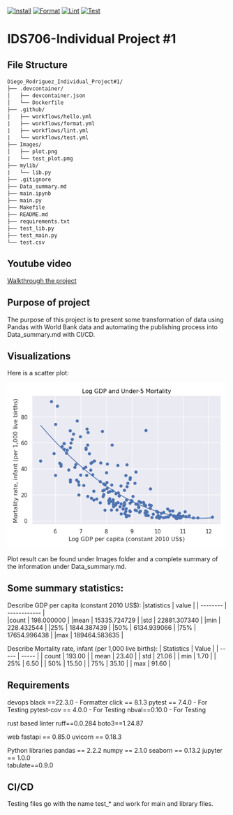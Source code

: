 [![Install](https://github.com/nogibjj/Diego_Rodriguez_Individual_Project1/actions/workflows/hello.yml/badge.svg)](https://github.com/nogibjj/Diego_Rodriguez_Individual_Project1/actions/workflows/hello.yml)
[![Format](https://github.com/nogibjj/Diego_Rodriguez_Individual_Project1/actions/workflows/format.yml/badge.svg)](https://github.com/nogibjj/Diego_Rodriguez_Individual_Project1/actions/workflows/format.yml)
[![Lint](https://github.com/nogibjj/Diego_Rodriguez_Individual_Project1/actions/workflows/lint.yml/badge.svg)](https://github.com/nogibjj/Diego_Rodriguez_Individual_Project1/actions/workflows/lint.yml)
[![Test](https://github.com/nogibjj/Diego_Rodriguez_Individual_Project1/actions/workflows/test.yml/badge.svg)](https://github.com/nogibjj/Diego_Rodriguez_Individual_Project1/actions/workflows/test.yml)
# IDS706-Individual Project #1
## File Structure 
```
Diego_Rodriguez_Individual_Project#1/
├── .devcontainer/
│   ├── devcontainer.json
│   └── Dockerfile
├── .github/
│   ├── workflows/hello.yml
|   ├── workflows/format.yml
|   ├── workflows/lint.yml
|   └── workflows/test.yml
├── Images/
│   ├── plot.png
|   └── test_plot.pmg
├── mylib/
|   └── lib.py
├── .gitignore
├── Data_summary.md
├── main.ipynb
├── main.py
├── Makefile
├── README.md
├── requirements.txt
├── test_lib.py
├── test_main.py
└── test.csv
```
## Youtube video
[Walkthrough the project](https://www.youtube.com)

## Purpose of project
The purpose of this project is to present some transformation of data using Pandas with World Bank data and automating the publishing process into Data_summary.md with CI/CD. 


## Visualizations
Here is a scatter plot:

![scatter_plot](images/plot.png)

Plot result can be found under Images folder and a complete summary of the information under Data_summary.md.

## Some summary statistics:
Describe GDP per capita (constant 2010 US$):
|statistics | value |
| -------- | ------------ |   
|count       | 198.000000 |
|mean      | 15335.724729 |
|std       | 22881.307340 |
|min         | 228.432544 |
|25%        | 1844.387439 |
|50%        | 6134.939066 |
|75%       | 17654.996438 |
|max      | 189464.583635 |

Describe Mortality rate, infant (per 1,000 live births):
| Statistics | Value |
| ----- | ----- |
| count | 193.00 |
| mean | 23.40 |
| std | 21.06 |
| min | 1.70 |
| 25% | 6.50 |
| 50% | 15.50 |
| 75% | 35.10 |
| max | 91.60 |

## Requirements
devops
black ==22.3.0 - Formatter 
click == 8.1.3
pytest == 7.4.0  - For Testing
pytest-cov == 4.0.0 - For Testing
nbval==0.10.0 - For Testing

rust based linter
ruff==0.0.284
boto3==1.24.87

web
fastapi == 0.85.0
uvicorn == 0.18.3

Python libraries
pandas == 2.2.2
numpy == 2.1.0
seaborn == 0.13.2
jupyter == 1.0.0  
tabulate==0.9.0

## CI/CD
Testing files go with the name test_* and work for main and library files. 

